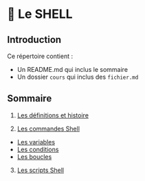 # :red_circle: Le SHELL


## Introduction

Ce répertoire contient :
- Un README.md qui inclus le sommaire
- Un dossier `cours` qui inclus des `fichier.md`

##   Sommaire 
1. [Les définitions et histoire](./Cours/definition.md)

2. [Les commandes Shell](./Cours/commandes.md)
* [Les variables](https://github.com/nathymellal/SHELL/blob/main/Cours/variables.md)
* [Les conditions](https://github.com/nathymellal/SHELL/blob/main/Cours/conditions.md)
* [Les boucles](https://github.com/nathymellal/SHELL/blob/main/Cours/boucles.md)

3. [Les scripts Shell](./Cours/scripts.md)




